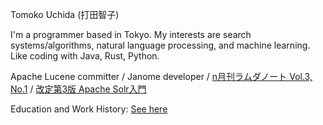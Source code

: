 Tomoko Uchida (打田智子)

I'm a programmer based in Tokyo. My interests are search systems/algorithms, natural language processing, and machine learning. Like coding with Java, Rust, Python.

Apache Lucene committer / Janome developer / [n月刊ラムダノート Vol.3, No.1](https://www.lambdanote.com/collections/n/products/nmonthly-vol-3-no-1-2021) / [改定第3版 Apache Solr入門](https://gihyo.jp/book/2017/978-4-7741-8930-7) 

Education and Work History: [See here](./work_history.md)

